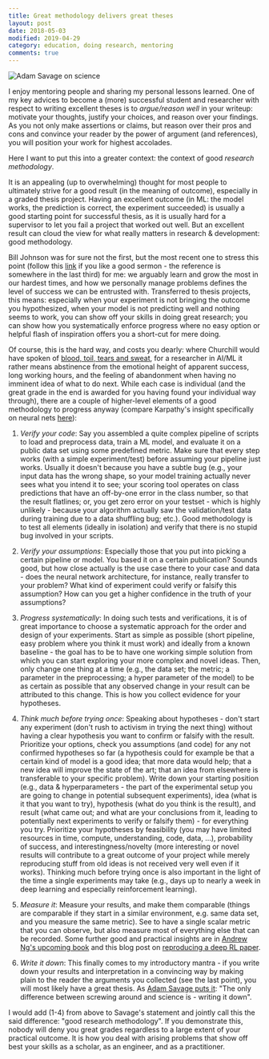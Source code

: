 ```yaml
---
title: Great methodology delivers great theses
layout: post
date: 2018-05-03
modified: 2019-04-29
category: education, doing research, mentoring
comments: true
---
```


![Adam Savage on science](http://stdm.github.io/images/savage_difference_science_screwing_around.jpg)

I enjoy mentoring people and sharing my personal lessons learned. One of my key advices to become a (more) successful student and researcher with respect to writing excellent theses is to *argue/reason well* in your writeup: motivate your thoughts, justify your choices, and reason over your findings. As you not only make assertions or claims, but reason over their pros and cons and convince your reader by the power of argument (and references), you will position your work for highest accolades.

<!-- more -->

Here I want to put this into a greater context: the context of good *research methodology*.

It is an appealing (up to overwhelming) thought for most people to ultimately strive for a good result (in the meaning of outcome), especially in a graded thesis project. Having an excellent outcome (in ML: the model works, the prediction is correct, the experiment succeeded) is usually a good starting point for successful thesis, as it is usually hard for a supervisor to let you fail a project that worked out well. But an excellent result can cloud the view for what really matters in research & development: good methodology. 

Bill Johnson was for sure not the first, but the most recent one to stress this point (follow this [link](http://podcasts.ibethel.org/en/podcasts/increase-from-blessing) if you like a good sermon - the reference is somewhere in the last third) for me: we arguably learn and grow the most in our hardest times, and how we personally manage problems defines the level of success we can be entrusted with. Transferred to thesis projects, this means: especially when your experiment is not bringing the outcome you hypothesized, when your model is not predicting well and nothing seems to work, you can show off your skills in doing great research; you can show how you systematically enforce progress where no easy option or helpful flash of inspiration offers you a short-cut for mere doing.

Of course, this is the hard way, and costs you dearly: where Churchill would have spoken of [blood, toil, tears and sweat](https://en.wikipedia.org/wiki/Blood,_toil,_tears,_and_sweat), for a researcher in AI/ML it rather means abstinence from the emotional height of apparent success, long working hours, and the feeling of abandonment when having no imminent idea of what to do next. While each case is individual (and the great grade in the end is awarded for you having found your individual way through), there are a couple of higher-level elements of a good methodology to progress anyway (compare Karpathy's insight specifically on neural nets [here](http://karpathy.github.io/2019/04/25/recipe/)):

1. *Verify your code*: Say you assembled a quite complex pipeline of scripts to load and preprocess data, train a ML model, and evaluate it on a public data set using some predefined metric. Make sure that every step works (with a simple experiment/test) before assuming your pipeline just works. Usually it doesn't because you have a subtle bug (e.g., your input data has the wrong shape, so your model training actually never sees what you intend it to see; your scoring tool operates on class predictions that have an off-by-one error in the class number, so that the result flatlines; or, you get zero error on your testset - which is highly unlikely - because your algorithm actually saw the validation/test data during training due to a data shuffling bug; etc.). Good methodology is to test all elements (ideally in isolation) and verify that there is no stupid bug involved in your scripts.

2. *Verify your assumptions*: Especially those that you put into picking a certain pipeline or model. You based it on a certain publication? Sounds good, but how close actually is the use case there to your case and data - does the neural network architecture, for instance, really transfer to your problem? What kind of experiment could verify or falsify this assumption? How can you get a higher confidence in the truth of your assumptions? 

3. *Progress systematically*: In doing such tests and verifications, it is of great importance to choose a systematic approach for the order and design of your experiments. Start as simple as possible (short pipeline, easy problem where you think it must work) and ideally from a known baseline - the goal has to be to have one working simple solution from which you can start exploring your more complex and novel ideas. Then, only change one thing at a time (e.g., the data set; the metric; a parameter in the preprocessing; a hyper parameter of the model) to be as certain as possible that any observed change in your result can be attributed to this change. This is how you collect evidence for your hypotheses.

4. *Think much before trying once*: Speaking about hypotheses - don't start any experiment (don't rush to activism in trying the next thing) without having a clear hypothesis you want to confirm or falsify with the result. Prioritize your options, check you assumptions (and code) for any not confirmed hypotheses so far (a hypothesis could for example be that a certain kind of model is a good idea; that more data would help; that a new idea will improve the state of the art; that an idea from elsewhere is transferable to your specific problem). Write down your starting position (e.g., data & hyperparameters - the part of the experimental setup you are going to change in potential subsequent experiments), idea (what is it that you want to try), hypothesis (what do you think is the result), and result (what came out; and what are your conclusions from it, leading to potentially next experiments to verify or falsify them) - for everything you try. Prioritize your hypotheses by feasibility (you may have limited resources in time, compute, understanding, code, data, ...), probability of success, and interestingness/novelty (more interesting or novel results will contribute to a great outcome of your project while merely reproducing stuff from old ideas is not received very well even if it works). Thinking much before trying once is also important in the light of the time a single experiments may take (e.g., days up to nearly a week in deep learning and especially reinforcement learning).

5. *Measure it*: Measure your results, and make them comparable (things are comparable if they start in a similar environment, e.g. same data set, and you measure the same metric). See to have a single scalar metric that you can observe, but also measure most of everything else that can be recorded. Some further good and practical insights are in [Andrew Ng's upcoming book](http://www.mlyearning.org/) and this blog post on [reproducing a deep RL paper](http://amid.fish/reproducing-deep-rl).

6. *Write it down*: This finally comes to my introductory mantra - if you write down your results and interpretation in a convincing way by making plain to the reader the arguments you collected (see the last point), you will most likely have a great thesis. As [Adam Savage puts it](https://www.youtube.com/watch?v=BSUMBBFjxrY): "The only difference between screwing around and science is - writing it down". 

I would add (1-4) from above to Savage's statement and jointly call this the said difference: "good research methodology". If you demonstrate this, nobody will deny you great grades regardless to a large extent of your practical outcome. It is how you deal with arising problems that show off best your skills as a scholar, as an engineer, and as a practitioner.